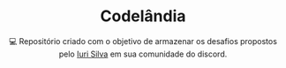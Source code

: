 <h1 align="center">Codelândia</h1>
<p align="center">
  💻 Repositório criado com o objetivo de armazenar os desafios propostos pelo <a href="https://iuricode.com/">Iuri Silva</a> em sua comunidade do discord.
</p>
